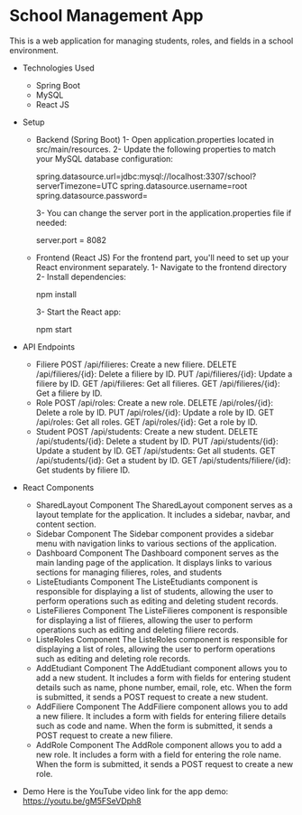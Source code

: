 # School Management App
This is a web application for managing students, roles, and fields in a school environment.

- Technologies Used
  - Spring Boot
  - MySQL
  - React JS
- Setup
  - Backend (Spring Boot)
    1- Open application.properties located in src/main/resources.
    2- Update the following properties to match your MySQL database configuration:
    
      spring.datasource.url=jdbc:mysql://localhost:3307/school?serverTimezone=UTC
      spring.datasource.username=root
      spring.datasource.password=

    3- You can change the server port in the application.properties file if needed:
    
      server.port = 8082
  - Frontend (React JS)
    For the frontend part, you'll need to set up your React environment separately.
    1- Navigate to the frontend directory
    2- Install dependencies:

      npm install

    3- Start the React app:

      npm start
- API Endpoints
    - Filiere
      POST /api/filieres: Create a new filiere.
      DELETE /api/filieres/{id}: Delete a filiere by ID.
      PUT /api/filieres/{id}: Update a filiere by ID.
      GET /api/filieres: Get all filieres.
      GET /api/filieres/{id}: Get a filiere by ID.
    - Role
      POST /api/roles: Create a new role.
      DELETE /api/roles/{id}: Delete a role by ID.
      PUT /api/roles/{id}: Update a role by ID.
      GET /api/roles: Get all roles.
      GET /api/roles/{id}: Get a role by ID.
    - Student
      POST /api/students: Create a new student.
      DELETE /api/students/{id}: Delete a student by ID.
      PUT /api/students/{id}: Update a student by ID.
      GET /api/students: Get all students.
      GET /api/students/{id}: Get a student by ID.
      GET /api/students/filiere/{id}: Get students by filiere ID.
      
- React Components
  - SharedLayout Component
    The SharedLayout component serves as a layout template for the application. It includes a sidebar, navbar, and content section.
  - Sidebar Component
    The Sidebar component provides a sidebar menu with navigation links to various sections of the application.
  - Dashboard Component
    The Dashboard component serves as the main landing page of the application. It displays links to various sections for managing filieres, roles, and students
  - ListeEtudiants Component
    The ListeEtudiants component is responsible for displaying a list of students, allowing the user to perform operations such as editing and deleting student records.
  - ListeFilieres Component
    The ListeFilieres component is responsible for displaying a list of filieres, allowing the user to perform operations such as editing and deleting filiere records.
  - ListeRoles Component
    The ListeRoles component is responsible for displaying a list of roles, allowing the user to perform operations such as editing and deleting role records.
  - AddEtudiant Component
    The AddEtudiant component allows you to add a new student. It includes a form with fields for entering student details such as name, phone number, email, role, etc. When the form is submitted, it sends a POST request to create a new student.
  - AddFiliere Component
    The AddFiliere component allows you to add a new filiere. It includes a form with fields for entering filiere details such as code and name. When the form is submitted, it sends a POST request to create a new filiere.
  - AddRole Component
    The AddRole component allows you to add a new role. It includes a form with a field for entering the role name. When the form is submitted, it sends a POST request to create a new role.
- Demo
  Here is the YouTube video link for the app demo:
  https://youtu.be/gM5FSeVDph8
